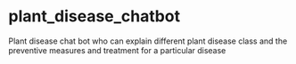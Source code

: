 # plant_disease_chatbot
Plant disease chat bot who can explain different plant disease class and the preventive measures and treatment for a particular disease

